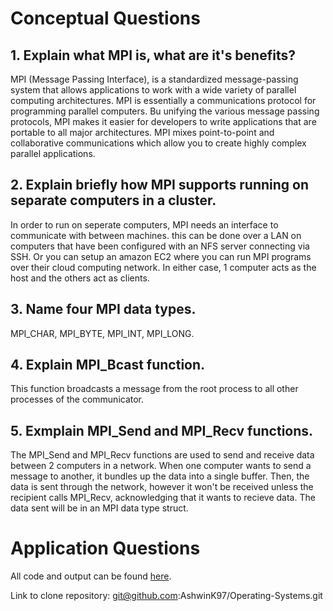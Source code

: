 # Conceptual Questions

## 1. Explain what MPI is, what are it's benefits?
MPI (Message Passing Interface), is a standardized message-passing system that allows applications to work with a wide variety of parallel computing architectures. MPI is essentially a communications protocol for programming parallel computers. Bu unifying the various message passing protocols, MPI makes it easier for developers to write applications that are portable to all major architectures. MPI mixes point-to-point and collaborative communications which allow you to create highly complex parallel applications.

## 2. Explain briefly how MPI supports running on separate computers in a cluster.
In order to run on seperate computers, MPI needs an interface to communicate with between machines. this can be done over a LAN on computers that have been configured with an NFS server connecting via SSH. Or you can setup an amazon EC2 where you can run MPI programs over their cloud computing network. In either case, 1 computer acts as the host and the others act as clients.

## 3. Name **four** MPI data types.
MPI_CHAR, MPI_BYTE, MPI_INT, MPI_LONG.

## 4. Explain MPI_Bcast function.
This function broadcasts a message from the root process to all other processes of the communicator.

## 5. Exmplain MPI_Send and MPI_Recv functions.
The MPI_Send and MPI_Recv functions are used to send and receive data between 2 computers in a network. When one computer wants to send a message to another, it bundles up the data into a single buffer. Then, the data is sent through the network, however it won't be received unless the recipient calls MPI_Recv, acknowledging that it wants to recieve data. The data sent will be in an MPI data type struct.

# Application Questions

All code and output can be found [here](https://github.com/AshwinK97/Operating-Systems/tree/master/Tutorials/Tutorial%2010).

Link to clone repository: git@github.com:AshwinK97/Operating-Systems.git
